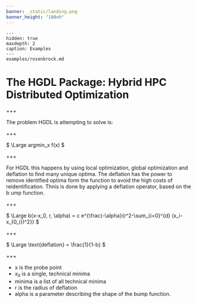 ```yaml
---
banner: _static/landing.png
banner_height: "100vh"
---
```


```{toctree}
---
hidden: true
maxdepth: 2
caption: Examples
---
examples/rosenbrock.md
```

# The HGDL Package: Hybrid HPC Distributed Optimization

+++

The problem HGDL is attempting to solve is:

+++

$
\Large argmin_x f(x)
$

+++

For HGDL this happens by using local optimization, global optimization and deflation to find many unique optima.
The deflation has the power to remove identified optima form the function to avoid the high costs of reidentification. Thnis is done by applying a deflation operator, based on the b ump function.

+++

$
\Large b(x-x_0, r, \alpha) = c e^{\frac{-\alpha}{r^2-\sum_{i=0}^{d} (x_i-x_{0_i})^2}}
$

+++

$
\Large \text{deflation} = \frac{1}{1-b}
$

+++

 * x is the probe point
 * $x_0$ is a single, technical minima
 * minima is a list of all technical minima
 * r is the radius of deflation
 * alpha is a parameter describing the shape of the bump function.
 